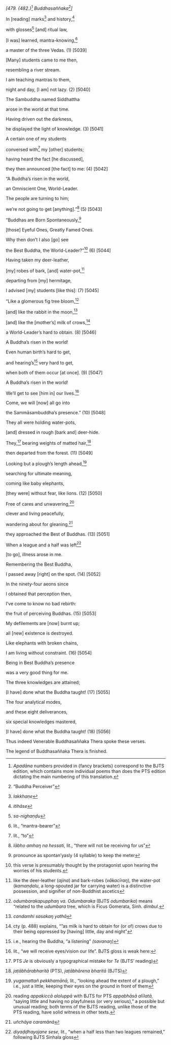 *\[479. {482.}*[^1] *Buddhasaññaka*[^2]*\]*

In \[reading\] marks[^3] and history,[^4]

with glosses[^5] \[and\] ritual law,

\[I was\] learned, mantra-knowing,[^6]

a master of the three Vedas. (1) \[5039\]

\[Many\] students came to me then,

resembling a river stream.

I am teaching mantras to them,

night and day, \[I am\] not lazy. (2) \[5040\]

The Sambuddha named Siddhattha

arose in the world at that time.

Having driven out the darkness,

he displayed the light of knowledge. (3) \[5041\]

A certain one of my students

conversed with[^7] my \[other\] students;

having heard the fact \[he discussed\],

they then announced \[the fact\] to me: (4) \[5042\]

“A Buddha’s risen in the world,

an Omniscient One, World-Leader.

The people are turning to him;

we’re not going to get \[anything\].”[^8] (5) \[5043\]

“Buddhas are Born Spontaneously,[^9]

\[those\] Eyeful Ones, Greatly Famed Ones.

Why then don’t I also \[go\] see

the Best Buddha, the World-Leader?”[^10] (6) \[5044\]

Having taken my deer-leather,

\[my\] robes of bark, \[and\] water-pot,[^11]

departing from \[my\] hermitage,

I advised \[my\] students \[like this\]: (7) \[5045\]

“Like a glomerous fig tree bloom,[^12]

\[and\] like the rabbit in the moon,[^13]

\[and\] like the \[mother’s\] milk of crows,[^14]

a World-Leader’s hard to obtain. (8) \[5046\]

A Buddha’s risen in the world!

Even human birth’s hard to get,

and hearing’s[^15] very hard to get,

when both of them occur \[at once\]. (9) \[5047\]

A Buddha’s risen in the world!

We’ll get to see \[him in\] our lives.[^16]

Come, we will \[now\] all go into

the Sammāsambuddha’s presence.” (10) \[5048\]

They all were holding water-pots,

\[and\] dressed in rough \[bark and\] deer-hide.

They,[^17] bearing weights of matted hair,[^18]

then departed from the forest. (11) \[5049\]

Looking but a plough’s length ahead,[^19]

searching for ultimate meaning,

coming like baby elephants,

\[they were\] without fear, like lions. (12) \[5050\]

Free of cares and unwavering,[^20]

clever and living peacefully,

wandering about for gleaning,[^21]

they approached the Best of Buddhas. (13) \[5051\]

When a league and a half was left[^22]

\[to go\], illness arose in me.

Remembering the Best Buddha,

I passed away \[right\] on the spot. (14) \[5052\]

In the ninety-four aeons since

I obtained that perception then,

I’ve come to know no bad rebirth:

the fruit of perceiving Buddhas. (15) \[5053\]

My defilements are \[now\] burnt up;

all \[new\] existence is destroyed.

Like elephants with broken chains,

I am living without constraint. (16) \[5054\]

Being in Best Buddha’s presence

was a very good thing for me.

The three knowledges are attained;

\[I have\] done what the Buddha taught! (17) \[5055\]

The four analytical modes,

and these eight deliverances,

six special knowledges mastered,

\[I have\] done what the Buddha taught! (18) \[5056\]

Thus indeed Venerable Buddhasaññaka Thera spoke these verses.

The legend of Buddhasaññaka Thera is finished.

[^1]: *Apadāna* numbers provided in {fancy brackets} correspond to the
    BJTS edition, which contains more individual poems than does the PTS
    edition dictating the main numbering of this translation.

[^2]: “Buddha Perceiver”

[^3]: *lakkhaṇe*

[^4]: *itihāse*

[^5]: *sa-nighaṇḍu*

[^6]: lit., “mantra-bearer”

[^7]: lit., “to”

[^8]: *lābho amhaŋ na hessati,* lit., “there will not be receiving for
    us”

[^9]: pronounce as spontan’yasly (4 syllable) to keep the meter

[^10]: this verse is presumably thought by the protagonist upon hearing
    the worries of his students.

[^11]: like the deer-leather (*ajina*) and bark-robes (*vākacīraŋ*)*,*
    the water-pot (*kamaṇḍalu*, a long-spouted jar for carrying water)
    is a distinctive possession, and signifier of non-Buddhist ascetics

[^12]: *odumbarakapupphaŋ va. Odumbaraka* (BJTS *odumbarika*) means
    “related to the *udumbara* tree, which is Ficus Gomerata, Sinh.
    *dimbul.*

[^13]: *candamhi sasakaŋ yathā*

[^14]: cty (p. 488) explains, “”as milk is hard to obtain for (or of)
    crows due to their being oppressed by \[having\] little, day and
    night”

[^15]: i.e., hearing the Buddha, “a listening” *(savanaŋ*)

[^16]: lit., “we will receive eyes/vision our life”. BJTS gloss is weak
    here:

[^17]: PTS *Je* is obviously a typographical mistake for *Te* (BJTS’
    reading)

[^18]: *jaṭābhārabharitā* (PTS), *jaṭābhārena bharitā* (BJTS)

[^19]: *yugamattañ pekkhamānā,* lit., “looking ahead the extent of a
    plough,” i.e., just a little, keeping their eyes on the ground in
    front of them

[^20]: reading *appakiccā aloluppā* with BJTS for PTS *appabhāsā
    alīlatā,* “saying little and having no playfulness (or very
    serious),” a possible but unusual reading; both terms of the BJTS
    reading, unlike those of the PTS reading, have solid witness in
    other texts.

[^21]: *uñchāya caramānā*

[^22]: *diyaḍḍhayojane sese,* lit., “when a half less than two leagues
    remained,” following BJTS Sinhala gloss
